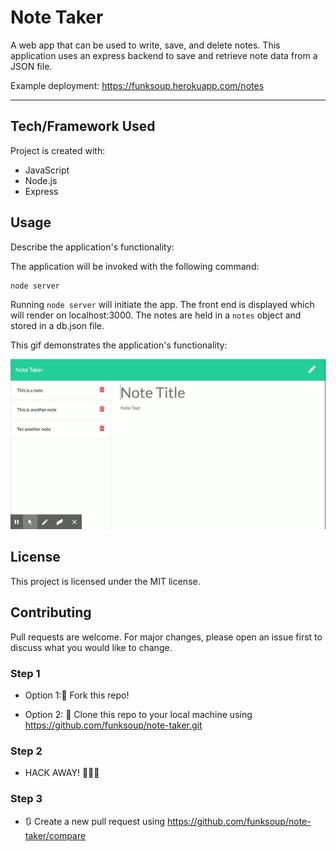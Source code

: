 
# Note Taker

A web app that can be used to write, save, and delete notes. This application uses an express backend to save and retrieve note data from a JSON file. 

Example deployment: https://funksoup.herokuapp.com/notes

------


## Tech/Framework Used

Project is created with:

* JavaScript
* Node.js
* Express



## Usage

Describe the application's functionality:

The application will be invoked with the following command:
```
node server
```

Running `node server` will initiate the app. The front end is displayed which will render on localhost:3000. The notes are held in a `notes` object and stored in a db.json file.


This gif demonstrates the application's functionality:

<img src="./public/assets/images/noteTaker.gif">



## License

This project is licensed under the MIT license.



## Contributing

Pull requests are welcome. For major changes, please open an issue first to discuss what you would like to change.


### Step 1

* Option 1:🍴 Fork this repo!

* Option 2: 👯 Clone this repo to your local machine using https://github.com/funksoup/note-taker.git

### Step 2

* HACK AWAY! 🔨🔨🔨

### Step 3

* 🔃 Create a new pull request using https://github.com/funksoup/note-taker/compare


